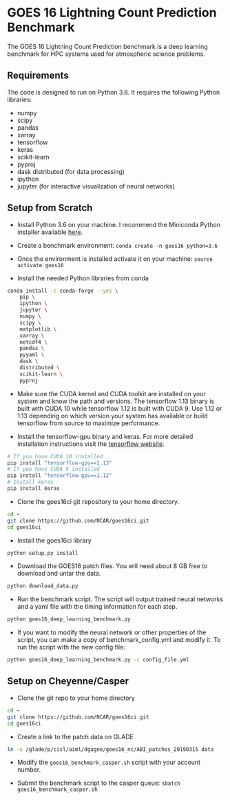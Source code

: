 # GOES 16 Lightning Count Prediction Benchmark

The GOES 16 Lightning Count Prediction benchmark is a deep learning benchmark for HPC systems 
used for atmospheric science problems. 

## Requirements
The code is designed to run on Python 3.6. It requires the following
Python libraries:
* numpy
* scipy
* pandas
* xarray
* tensorflow
* keras
* scikit-learn
* pyproj
* dask distributed (for data processing)
* ipython 
* jupyter (for interactive visualization of neural networks)

## Setup from Scratch

* Install Python 3.6 on your machine. I recommend the Miniconda Python installer available
[here](https://docs.conda.io/en/latest/miniconda.html).

* Create a benchmark environment: `conda create -n goes16 python=3.6`

* Once the environment is installed activate it on your machine:
`source activate goes16`

* Install the needed Python libraries from conda

```bash
conda install -c conda-forge --yes \
    pip \
    ipython \
    jupyter \
    numpy \
    scipy \
    matplotlib \
    xarray \
    netcdf4 \
    pandas \
    pyyaml \
    dask \
    distributed \
    scikit-learn \
    pyproj
```

* Make sure the CUDA kernel and CUDA toolkit are installed on your system and know the path
and versions. The tensorflow 1.13 binary is built with CUDA 10 while tensorflow 1.12 is built with CUDA 9.
Use 1.12 or 1.13 depending on which version your system has available or build tensorflow from source
to maximize performance.

* Install the tensorflow-gpu binary and keras. For more detailed installation instructions 
visit the [tensorflow website](https://www.tensorflow.org/install/gpu).
```bash
# If you have CUDA 10 installed
pip install "tensorflow-gpu==1.13"
# If you have CUDA 9 installed
pip install "tensorflow-gpu==1.12"
# Install keras
pip install keras
```

* Clone the goes16ci git repository to your home directory.
```bash
cd ~
git clone https://github.com/NCAR/goes16ci.git
cd goes16ci
```

* Install the goes16ci library
```bash
python setup.py install
```

* Download the GOES16 patch files. You will need about 8 GB free to download 
and untar the data.
```bash
python download_data.py
```
* Run the benchmark script. The script will output trained neural networks and a yaml file
with the timing information for each step.
```bash
python goes16_deep_learning_benchmark.py
```

* If you want to modify the neural network or other properties of the script,
you can make a copy of benchmark_config.yml and modify it. To run the script with the
new config file:
```bash
python goes16_deep_learning_benchmark.py -c config_file.yml
```

## Setup on Cheyenne/Casper

* Clone the git repo to your home directory
```bash
cd ~
git clone https://github.com/NCAR/goes16ci.git
cd goes16ci
```

* Create a link to the patch data on GLADE
```bash
ln -s /glade/p/cisl/aiml/dgagne/goes16_nc/ABI_patches_20190315 data
```

* Modify the `goes16_benchmark_casper.sh` script with your account number.

* Submit the benchmark script to the casper queue:
`sbatch goes16_benchmark_casper.sh`